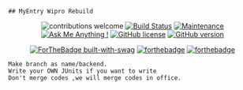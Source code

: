       
    ## MyEntry Wipro Rebuild
<div align="center">
 
![contributions welcome](https://img.shields.io/badge/contributions-welcome-brightgreen.svg?style=flat)
[![Build Status](https://travis-ci.com/anuragsarkar97/msgs.svg?branch=master)](https://travis-ci.com/anuragsarkar97/msgs)
[![Maintenance](https://img.shields.io/badge/Maintained%3F-yes-green.svg)](https://GitHub.com/anuragsarkar97/msgs/graphs/commit-activity)
[![Ask Me Anything !](https://img.shields.io/badge/Ask%20me-anything-1abc9c.svg)](https://GitHub.com/anuragsarkar97/msgs)
[![GitHub license](https://img.shields.io/github/license/anuragsarkar97/msgs.svg)](https://github.com/anuragsarkar97/msgs/blob/master/LICENSE)
[![GitHub version](https://badge.fury.io/gh/anuragsarkar97%2Fmsgs.svg)](https://github.com/anuragsarkar97/msgs)

</div>

<div align="center">
  
[![ForTheBadge built-with-swag](http://ForTheBadge.com/images/badges/built-with-swag.svg)](https://GitHub.com/anuragsarakr97/)
[![forthebadge](https://forthebadge.com/images/badges/winter-is-coming.svg)](https://forthebadge.com)
[![forthebadge](https://forthebadge.com/images/badges/powered-by-responsibility.svg)](https://forthebadge.com)
</div>

```
Make branch as name/backend.
Write your OWN JUnits if you want to write
Don't merge codes ,we will merge codes in office.
```
